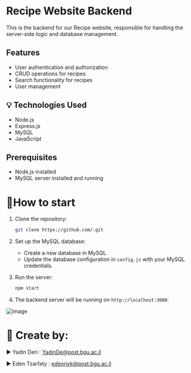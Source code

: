 
# Recipe Website Backend

This is the backend for our Recipe website, responsible for handling the server-side logic and database management.

## Features

- User authentication and authorization
- CRUD operations for recipes
- Search functionality for recipes
- User management

## 💡 Technologies Used
- Node.js
- Express.js
- MySQL
- JavaScript

## Prerequisites

- Node.js installed
- MySQL server installed and running

# 🚩How to start
1. Clone the repository:

   ```bash
   git clone https://github.com/.git
   ```

2. Set up the MySQL database:

   - Create a new database in MySQL.
   - Update the database configuration in `config.js` with your MySQL credentials.

3. Run the server:

   ```bash
   npm start
   ```

4. The backend server will be running on `http://localhost:3000`.

![image](https://github.com/YadinDeri/template-Assignment-3.2/assets/76015915/ea8b0af7-4747-4997-90e6-2ce80cebbfed)


# 📎 Create by:

 

▶️ Yadin Deri : YadinDe@post.bgu.ac.il

▶️ Eden Tzarfaty : edenrivk@post.bgu.ac.il




